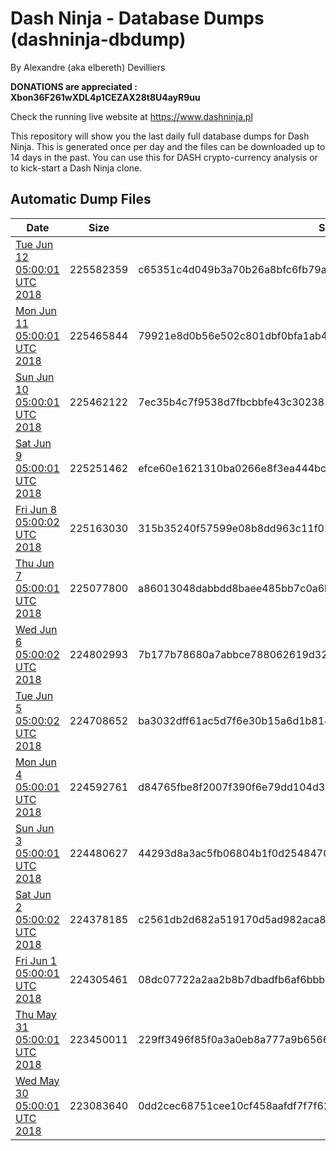 # Dash Ninja - Database Dumps (dashninja-dbdump)
By Alexandre (aka elbereth) Devilliers

**DONATIONS are appreciated : Xbon36F261wXDL4p1CEZAX28t8U4ayR9uu**

Check the running live website at https://www.dashninja.pl

This repository will show you the last daily full database dumps for Dash Ninja. This is generated once per day and the files can be downloaded up to 14 days in the past.
You can use this for DASH crypto-currency analysis or to kick-start a Dash Ninja clone.


## Automatic Dump Files
| Date | Size | SHA256 |
|--|--|--|
| [Tue Jun 12 05:00:01 UTC 2018](https://transfer.sh/URSab/dashninja-dbdump-20180612070001.tar.bz2) | 225582359 | c65351c4d049b3a70b26a8bfc6fb79a1650f113dd56e999a8f23077f7087455f | 
| [Mon Jun 11 05:00:01 UTC 2018](https://transfer.sh/cNpqF/dashninja-dbdump-20180611070001.tar.bz2) | 225465844 | 79921e8d0b56e502c801dbf0bfa1ab43a8036c2c3f428017b95f0a169e19f63e | 
| [Sun Jun 10 05:00:01 UTC 2018](https://transfer.sh/12aQph/dashninja-dbdump-20180610070001.tar.bz2) | 225462122 | 7ec35b4c7f9538d7fbcbbfe43c302381efcb8b722c6ea439c2b8a75c0a366052 | 
| [Sat Jun  9 05:00:01 UTC 2018](https://transfer.sh/Gl1uC/dashninja-dbdump-20180609070001.tar.bz2) | 225251462 | efce60e1621310ba0266e8f3ea444bce56765f5e6a6dc579d3084eab9938a885 | 
| [Fri Jun  8 05:00:02 UTC 2018](https://transfer.sh/vjCBV/dashninja-dbdump-20180608070002.tar.bz2) | 225163030 | 315b35240f57599e08b8dd963c11f0283d4093a84e31cff01096d32cdd48687d | 
| [Thu Jun  7 05:00:01 UTC 2018](https://transfer.sh/hOAI2/dashninja-dbdump-20180607070001.tar.bz2) | 225077800 | a86013048dabbdd8baee485bb7c0a6bdb45dd1a277213d60ed78088e81296769 | 
| [Wed Jun  6 05:00:02 UTC 2018](https://transfer.sh/mTQbH/dashninja-dbdump-20180606070002.tar.bz2) | 224802993 | 7b177b78680a7abbce788062619d32fd4c8c33c1f878e9a582028921cc0bb234 | 
| [Tue Jun  5 05:00:02 UTC 2018](https://transfer.sh/15oR2E/dashninja-dbdump-20180605070001.tar.bz2) | 224708652 | ba3032dff61ac5d7f6e30b15a6d1b8140601b73f3d0af403bee376e491450a6a | 
| [Mon Jun  4 05:00:01 UTC 2018](https://transfer.sh/KbJ49/dashninja-dbdump-20180604070001.tar.bz2) | 224592761 | d84765fbe8f2007f390f6e79dd104d312007108daaa730472a5a2dfbc583e1ac | 
| [Sun Jun  3 05:00:01 UTC 2018](https://transfer.sh/G95YM/dashninja-dbdump-20180603070001.tar.bz2) | 224480627 | 44293d8a3ac5fb06804b1f0d254847091bca22657eb1a7f6bca18919e02e584f | 
| [Sat Jun  2 05:00:02 UTC 2018](https://transfer.sh/14ao9J/dashninja-dbdump-20180602070002.tar.bz2) | 224378185 | c2561db2d682a519170d5ad982aca8cd8b032f3c77304042e77c537ab23b4662 | 
| [Fri Jun  1 05:00:01 UTC 2018](https://transfer.sh/13GUsV/dashninja-dbdump-20180601070001.tar.bz2) | 224305461 | 08dc07722a2aa2b8b7dbadfb6af6bbb0488c790e9670d3f5e0e3a5092f946633 | 
| [Thu May 31 05:00:01 UTC 2018](https://transfer.sh/7omcN/dashninja-dbdump-20180531070001.tar.bz2) | 223450011 | 229ff3496f85f0a3a0eb8a777a9b656644509378da90ae77783928bd63fd1682 | 
| [Wed May 30 05:00:01 UTC 2018](https://transfer.sh/RTPmO/dashninja-dbdump-20180530070001.tar.bz2) | 223083640 | 0dd2cec68751cee10cf458aafdf7f7f621e12ae4bf5380047adb01b0ad9251cd | 
